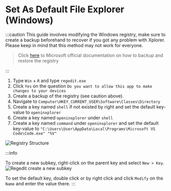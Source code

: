 # Set As Default File Explorer (Windows)

:::caution This guide involves modifying the Windows registry, make sure to create a backup beforehand to recover if you got any problem with Xplorer. Please keep in mind that this method may not work for everyone.

> Click [here](https://support.microsoft.com/en-us/topic/how-to-back-up-and-restore-the-registry-in-windows-855140ad-e318-2a13-2829-d428a2ab0692) to Microsoft official documentation on how to backup and restore the registry

:::

1. Type `Win` + `R` and type `regedit.exe`
2. Click `Yes` on the question `Do you want to allow this app to make changes to your devices`
3. Create a backup of the registry (see caution above).
4. Navigate to `Computer\HKEY_CURRENT_USER\Software\Classes\Directory`
5. Create a key named `shell` if not existed by right and set the default key-value to `openinxplorer`
6. Create a key named `openinxplorer` under `shell`
7. Create a key named `command` under `openinxplorer` and set the default key-value to `"C:\Users\User\AppData\Local\Programs\Microsoft VS Code\Code.exe" "%V"`

![Registry Structure](/img/docs/registry.png)

:::info

To create a new subkey, right-click on the parent key and select `New > Key`. ![Regedit create a new subkey](/img/docs/regedit-create-new-key.png)

To set the default key, double click or by right click and click `Modify` on the `Name` and enter the value there. :::
